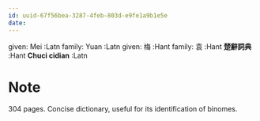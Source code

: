 ```yaml
---
id: uuid-67f56bea-3287-4feb-803d-e9fe1a9b1e5e
date: 
---
```


given: Mei :Latn
family: Yuan :Latn
given: 梅 :Hant
family: 袁 :Hant
**楚辭詞典** :Hant
**Chuci cidian** :Latn
# Note
304 pages.  Concise dictionary, useful for its identification of binomes.